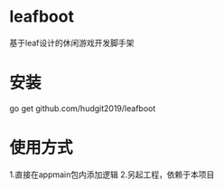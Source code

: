 # leafboot
基于leaf设计的休闲游戏开发脚手架
# 安装
go get github.com/hudgit2019/leafboot
# 使用方式
1.直接在appmain包内添加逻辑
2.另起工程，依赖于本项目
